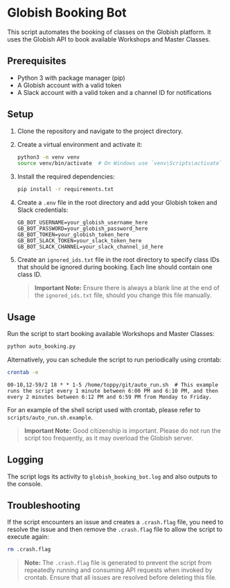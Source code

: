 # Globish Booking Bot

This script automates the booking of classes on the Globish platform. It uses the Globish API to book available Workshops and Master Classes.

## Prerequisites

- Python 3 with package manager (pip)
- A Globish account with a valid token
- A Slack account with a valid token and a channel ID for notifications

## Setup

1. Clone the repository and navigate to the project directory.

2. Create a virtual environment and activate it:

    ```sh
    python3 -m venv venv
    source venv/bin/activate  # On Windows use `venv\Scripts\activate`
    ```

3. Install the required dependencies:

    ```sh
    pip install -r requirements.txt
    ```

4. Create a `.env` file in the root directory and add your Globish token and Slack credentials:

    ```env
    GB_BOT_USERNAME=your_globish_username_here
    GB_BOT_PASSWORD=your_globish_password_here
    GB_BOT_TOKEN=your_globish_token_here
    GB_BOT_SLACK_TOKEN=your_slack_token_here
    GB_BOT_SLACK_CHANNEL=your_slack_channel_id_here
    ```

5. Create an `ignored_ids.txt` file in the root directory to specify class IDs that should be ignored during booking. Each line should contain one class ID. 
    > **Important Note:** Ensure there is always a blank line at the end of the `ignored_ids.txt` file, should you change this file manually.

## Usage

Run the script to start booking available Workshops and Master Classes:

```sh
python auto_booking.py
```

Alternatively, you can schedule the script to run periodically using crontab:
```sh
crontab -e
```
```
00-10,12-59/2 18 * * 1-5 /home/toppy/git/auto_run.sh  # This example runs the script every 1 minute between 6:00 PM and 6:10 PM, and then every 2 minutes between 6:12 PM and 6:59 PM from Monday to Friday.
```
For an example of the shell script used with crontab, please refer to `scripts/auto_run.sh.example`.
> **Important Note:** Good citizenship is important. Please do not run the script too frequently, as it may overload the Globish server.

## Logging
The script logs its activity to `globish_booking_bot.log` and also outputs to the console.

## Troubleshooting

If the script encounters an issue and creates a `.crash.flag` file, you need to resolve the issue and then remove the `.crash.flag` file to allow the script to execute again: 

```sh
rm .crash.flag
```

> **Note:** The `.crash.flag` file is generated to prevent the script from repeatedly running and consuming API requests when invoked by crontab. Ensure that all issues are resolved before deleting this file.

